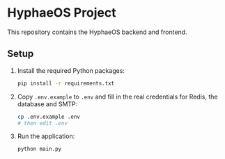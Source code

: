 # HyphaeOS Project

This repository contains the HyphaeOS backend and frontend.

## Setup

1. Install the required Python packages:
   ```bash
   pip install -r requirements.txt
   ```
2. Copy `.env.example` to `.env` and fill in the real credentials for Redis, the database and SMTP:
   ```bash
   cp .env.example .env
   # then edit .env
   ```
3. Run the application:
   ```bash
   python main.py
   ```
